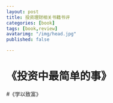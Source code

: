 ```yaml
---
layout: post
title: 投资理财相关书籍书评
categories: [book]
tags: [book,review]
avatarimg: "/img/head.jpg"
published: false

---
```


# 《投资中最简单的事》

#《学以致富》 
